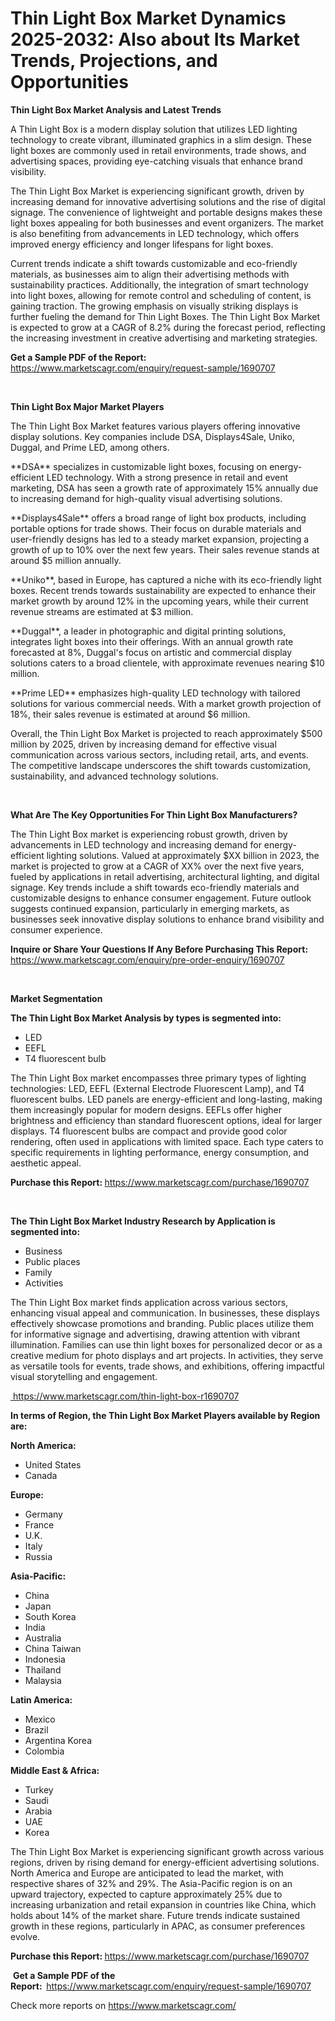 <p><h1>Thin Light Box Market Dynamics 2025-2032: Also about Its Market Trends, Projections, and Opportunities</h1></p><p><strong>Thin Light Box Market Analysis and Latest Trends</strong></p>
<p><p>A Thin Light Box is a modern display solution that utilizes LED lighting technology to create vibrant, illuminated graphics in a slim design. These light boxes are commonly used in retail environments, trade shows, and advertising spaces, providing eye-catching visuals that enhance brand visibility.</p><p>The Thin Light Box Market is experiencing significant growth, driven by increasing demand for innovative advertising solutions and the rise of digital signage. The convenience of lightweight and portable designs makes these light boxes appealing for both businesses and event organizers. The market is also benefiting from advancements in LED technology, which offers improved energy efficiency and longer lifespans for light boxes.</p><p>Current trends indicate a shift towards customizable and eco-friendly materials, as businesses aim to align their advertising methods with sustainability practices. Additionally, the integration of smart technology into light boxes, allowing for remote control and scheduling of content, is gaining traction. The growing emphasis on visually striking displays is further fueling the demand for Thin Light Boxes. The Thin Light Box Market is expected to grow at a CAGR of 8.2% during the forecast period, reflecting the increasing investment in creative advertising and marketing strategies.</p></p>
<p><strong>Get a Sample PDF of the Report:&nbsp;</strong> <a href="https://www.marketscagr.com/enquiry/request-sample/1690707?utm_campaign=1952&utm_medium=2&utm_source=Github&utm_content=ia&utm_term=06012025&utm_id=thin-light-box">https://www.marketscagr.com/enquiry/request-sample/1690707</a></p>
<p>&nbsp;</p>
<p><strong>Thin Light Box Major Market Players</strong></p>
<p><p>The Thin Light Box Market features various players offering innovative display solutions. Key companies include DSA, Displays4Sale, Uniko, Duggal, and Prime LED, among others. </p><p>**DSA** specializes in customizable light boxes, focusing on energy-efficient LED technology. With a strong presence in retail and event marketing, DSA has seen a growth rate of approximately 15% annually due to increasing demand for high-quality visual advertising solutions.</p><p>**Displays4Sale** offers a broad range of light box products, including portable options for trade shows. Their focus on durable materials and user-friendly designs has led to a steady market expansion, projecting a growth of up to 10% over the next few years. Their sales revenue stands at around $5 million annually.</p><p>**Uniko**, based in Europe, has captured a niche with its eco-friendly light boxes. Recent trends towards sustainability are expected to enhance their market growth by around 12% in the upcoming years, while their current revenue streams are estimated at $3 million.</p><p>**Duggal**, a leader in photographic and digital printing solutions, integrates light boxes into their offerings. With an annual growth rate forecasted at 8%, Duggal's focus on artistic and commercial display solutions caters to a broad clientele, with approximate revenues nearing $10 million.</p><p>**Prime LED** emphasizes high-quality LED technology with tailored solutions for various commercial needs. With a market growth projection of 18%, their sales revenue is estimated at around $6 million.</p><p>Overall, the Thin Light Box Market is projected to reach approximately $500 million by 2025, driven by increasing demand for effective visual communication across various sectors, including retail, arts, and events. The competitive landscape underscores the shift towards customization, sustainability, and advanced technology solutions.</p></p>
<p>&nbsp;</p>
<p><strong>What Are The Key Opportunities For Thin Light Box Manufacturers?</strong></p>
<p><p>The Thin Light Box market is experiencing robust growth, driven by advancements in LED technology and increasing demand for energy-efficient lighting solutions. Valued at approximately $XX billion in 2023, the market is projected to grow at a CAGR of XX% over the next five years, fueled by applications in retail advertising, architectural lighting, and digital signage. Key trends include a shift towards eco-friendly materials and customizable designs to enhance consumer engagement. Future outlook suggests continued expansion, particularly in emerging markets, as businesses seek innovative display solutions to enhance brand visibility and consumer experience.</p></p>
<p><strong>Inquire or Share Your Questions If Any Before Purchasing This Report:</strong> <a href="https://www.marketscagr.com/enquiry/pre-order-enquiry/1690707?utm_campaign=1952&utm_medium=2&utm_source=Github&utm_content=ia&utm_term=06012025&utm_id=thin-light-box">https://www.marketscagr.com/enquiry/pre-order-enquiry/1690707</a></p>
<p>&nbsp;</p>
<p><strong>Market Segmentation</strong></p>
<p><strong>The Thin Light Box Market Analysis by types is segmented into:</strong></p>
<p><ul><li>LED</li><li>EEFL</li><li>T4 fluorescent bulb</li></ul></p>
<p><p>The Thin Light Box market encompasses three primary types of lighting technologies: LED, EEFL (External Electrode Fluorescent Lamp), and T4 fluorescent bulbs. LED panels are energy-efficient and long-lasting, making them increasingly popular for modern designs. EEFLs offer higher brightness and efficiency than standard fluorescent options, ideal for larger displays. T4 fluorescent bulbs are compact and provide good color rendering, often used in applications with limited space. Each type caters to specific requirements in lighting performance, energy consumption, and aesthetic appeal.</p></p>
<p><strong>Purchase this Report:&nbsp;</strong><a href="https://www.marketscagr.com/purchase/1690707?utm_campaign=1952&utm_medium=2&utm_source=Github&utm_content=ia&utm_term=06012025&utm_id=thin-light-box">https://www.marketscagr.com/purchase/1690707</a></p>
<p>&nbsp;</p>
<p><strong>The Thin Light Box Market Industry Research by Application is segmented into:</strong></p>
<p><ul><li>Business</li><li>Public places</li><li>Family</li><li>Activities</li></ul></p>
<p><p>The Thin Light Box market finds application across various sectors, enhancing visual appeal and communication. In businesses, these displays effectively showcase promotions and branding. Public places utilize them for informative signage and advertising, drawing attention with vibrant illumination. Families can use thin light boxes for personalized decor or as a creative medium for photo displays and art projects. In activities, they serve as versatile tools for events, trade shows, and exhibitions, offering impactful visual storytelling and engagement.</p></p>
<p><a href="https://www.marketscagr.com/thin-light-box-r1690707?utm_campaign=1952&utm_medium=2&utm_source=Github&utm_content=ia&utm_term=06012025&utm_id=thin-light-box">&nbsp;https://www.marketscagr.com/thin-light-box-r1690707</a></p>
<p><strong>In terms of Region, the Thin Light Box Market Players available by Region are:</strong></p>
<p>
    <p> <strong> North America: </strong>
        <ul>
            <li>United States</li>
            <li>Canada</li>
        </ul>
        </p> 
    <p> <strong> Europe: </strong>
        <ul>
            <li>Germany</li>
            <li>France</li>
            <li>U.K.</li>
            <li>Italy</li>
            <li>Russia</li>
        </ul>
        </p> 
    <p> <strong> Asia-Pacific: </strong>
        <ul>
            <li>China</li>
            <li>Japan</li>
            <li>South Korea</li>
            <li>India</li>
            <li>Australia</li>
            <li>China Taiwan</li>
            <li>Indonesia</li>
            <li>Thailand</li>
            <li>Malaysia</li>
        </ul>
        </p> 
    <p> <strong> Latin America: </strong>
        <ul>
            <li>Mexico</li>
            <li>Brazil</li>
            <li>Argentina Korea</li>
            <li>Colombia</li>
        </ul>
        </p> 
    <p> <strong> Middle East & Africa: </strong>
        <ul>
            <li>Turkey</li>
            <li>Saudi</li>
            <li>Arabia</li>
            <li>UAE</li>
            <li>Korea</li>
        </ul>
    </p>
    </p>
<p><p>The Thin Light Box Market is experiencing significant growth across various regions, driven by rising demand for energy-efficient advertising solutions. North America and Europe are anticipated to lead the market, with respective shares of 32% and 29%. The Asia-Pacific region is on an upward trajectory, expected to capture approximately 25% due to increasing urbanization and retail expansion in countries like China, which holds about 14% of the market share. Future trends indicate sustained growth in these regions, particularly in APAC, as consumer preferences evolve.</p></p>
<p><strong>Purchase this Report: </strong><a href="https://www.marketscagr.com/purchase/1690707?utm_campaign=1952&utm_medium=2&utm_source=Github&utm_content=ia&utm_term=06012025&utm_id=thin-light-box">https://www.marketscagr.com/purchase/1690707</a></p>
<p>&nbsp;<strong>Get a Sample PDF of the Report:&nbsp;&nbsp;</strong><a href="https://www.marketscagr.com/enquiry/request-sample/1690707?utm_campaign=1952&utm_medium=2&utm_source=Github&utm_content=ia&utm_term=06012025&utm_id=thin-light-box">https://www.marketscagr.com/enquiry/request-sample/1690707</a></p>
<p><strong></strong></p>
<p>Check more reports on <a href="https://www.marketscagr.com/?utm_campaign=1952&utm_medium=2&utm_source=Github&utm_content=ia&utm_term=06012025&utm_id=thin-light-box">https://www.marketscagr.com/</a></p>